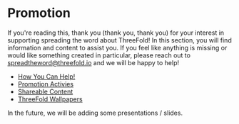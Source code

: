# Promotion

If you're reading this, thank you (thank you, thank you) for your interest in supporting spreading the word about ThreeFold! In this section, you will find information and content to assist you. If you feel like anything is missing or would like something created in particular, please reach out to spreadtheword@threefold.io and we will be happy to help!

- [How You Can Help!](how_to_help.md)
- [Promotion Activies](promo_june_2020)
- [Shareable Content](threefold_content.md)
- [ThreeFold Wallpapers](threefold_wallpapers.md)

In the future, we will be adding some presentations / slides.